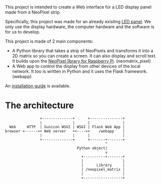 This project is intended to create a Web interface for a LED display panel made from a NeoPixel strip.

Specifically, this project was made for an already existing [LED panel](https://uboopenfactory.univ-brest.fr/Les-projets/Panneau-de-leds-pour-course-bmx). We only use the display hardware, the computer hardware and the software is for us to develop.

This project is made of 2 main components:
- A Python library that takes a strip of NeoPixels and transforms it into a 2D matrix so you can create a screen. It can also display and scroll text. It builds upon the [NeoPixel library for Raspberry Pi](https://learn.adafruit.com/neopixels-on-raspberry-pi). (neomatrix_pixel)
- A Web app to control the display from other devices of the local network. It too is written in Python and it uses the Flask framework. (webapp)

An [installation guide](guide.md) is available.

# The architecture
```
                +--------------+      +---------------+
                |              |      |               |
  Web     HTTP  | Gunicon WSGI | WSGI | Flask Web App |
browser <------>+ Web server   +<---->+    /webapp    |
                |              |      |               |
                +--------------+      +-------+-------+
                                              ^
                                 Python object|
                                              v
                                   +----------+-------+
                                   |                  |
                                   |      Library     |
                                   | /neopixel_matrix |
                                   |                  |
                                   +------------------+
```
